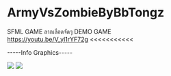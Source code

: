 # ArmyVsZombieByBbTongz
SFML GAME
ลากเลือดจัดๆ
DEMO GAME     
 https://youtu.be/V_yl1rYF72g  <<<<<<<<<<<
 
-----Info Graphics-----

<img src="https://drive.google.com/uc?export=view&id=161_iV7BJJQaFHzYpJ2vqZ_kvgrWm3UGo">   


<img src="https://drive.google.com/uc?export=view&id=1kiYm_ODQWTwHPP5F0tDKsaYCszP8_qXJ">
  

